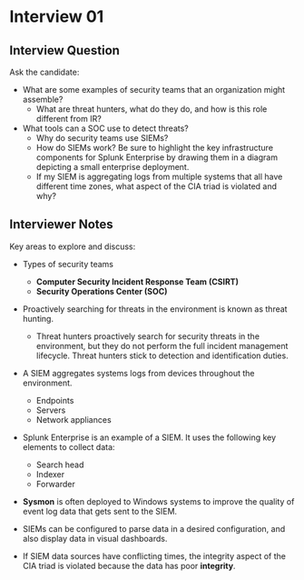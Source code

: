 # Interview 01

## Interview Question

Ask the candidate:

- What are some examples of security teams that an organization might assemble?
  - What are threat hunters, what do they do, and how is this role different from IR?
- What tools can a SOC use to detect threats?
  - Why do security teams use SIEMs?
  - How do SIEMs work? Be sure to highlight the key infrastructure components for Splunk Enterprise by drawing them in a diagram depicting a small enterprise deployment.
  - If my SIEM is aggregating logs from multiple systems that all have different time zones, what aspect of the CIA triad is violated and why?

## Interviewer Notes

Key areas to explore and discuss:

- Types of security teams
  - **Computer Security Incident Response Team (CSIRT)**
  - **Security Operations Center (SOC)**
- Proactively searching for threats in the environment is known as threat hunting.
  - Threat hunters proactively search for security threats in the environment, but they do not perform the full incident management lifecycle. Threat hunters stick to detection and identification duties.
- A SIEM aggregates systems logs from devices throughout the environment.
  - Endpoints
  - Servers
  - Network appliances
- Splunk Enterprise is an example of a SIEM. It uses the following key elements to collect data:
  - Search head
  - Indexer
  - Forwarder

- **Sysmon** is often deployed to Windows systems to improve the quality of event log data that gets sent to the SIEM.
- SIEMs can be configured to parse data in a desired configuration, and also display data in visual dashboards.
- If SIEM data sources have conflicting times, the integrity aspect of the CIA triad is violated because the data has poor **integrity**.